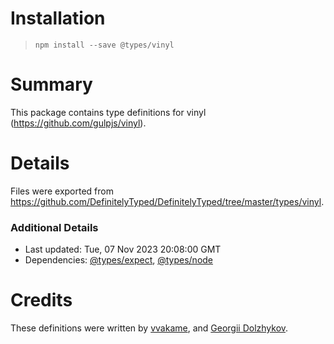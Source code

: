 # Installation
> `npm install --save @types/vinyl`

# Summary
This package contains type definitions for vinyl (https://github.com/gulpjs/vinyl).

# Details
Files were exported from https://github.com/DefinitelyTyped/DefinitelyTyped/tree/master/types/vinyl.

### Additional Details
 * Last updated: Tue, 07 Nov 2023 20:08:00 GMT
 * Dependencies: [@types/expect](https://npmjs.com/package/@types/expect), [@types/node](https://npmjs.com/package/@types/node)

# Credits
These definitions were written by [vvakame](https://github.com/vvakame), and [Georgii Dolzhykov](https://github.com/thorn0).
